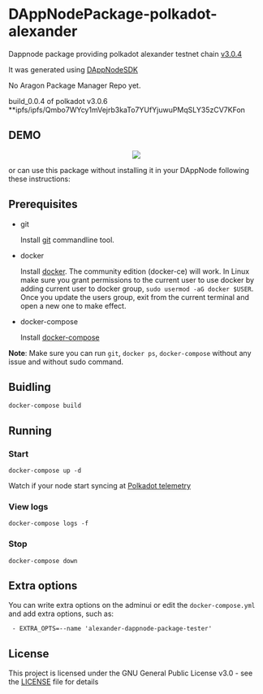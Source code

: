 # DAppNodePackage-polkadot-alexander

Dappnode package providing polkadot alexander testnet chain [v3.0.4](https://github.com/paritytech/polkadot/commit/b28ff9e73e38a84a9638d6a1b489585597a1388d)

It was generated using [DAppNodeSDK](https://github.com/dappnode/DAppNodeSDK)

No Aragon Package Manager Repo yet.

build_0.0.4 of polkadot v3.0.6 **ipfs/ipfs/Qmbo7WYcy1mVejrb3kaTo7YUfYjuwuPMqSLY35zCV7KFon

## DEMO 

<p align="center"><img src="/img/DappNodeAvadoSetup.gif?raw=true"/></p>

or can use this package without installing it in your DAppNode following these instructions:

## Prerequisites

- git

   Install [git](https://git-scm.com/book/en/v2/Getting-Started-Installing-Git) commandline tool.

- docker

   Install [docker](https://docs.docker.com/engine/installation). The community edition (docker-ce) will work. In Linux make sure you grant permissions to the current user to use docker by adding current user to docker group, `sudo usermod -aG docker $USER`. Once you update the users group, exit from the current terminal and open a new one to make effect.

- docker-compose

   Install [docker-compose](https://docs.docker.com/compose/install)
   
**Note**: Make sure you can run `git`, `docker ps`, `docker-compose` without any issue and without sudo command.


## Buidling

`docker-compose build`

## Running

### Start

`docker-compose up -d`

Watch if your node start syncing at [Polkadot telemetry](https://telemetry.polkadot.io/#/Alexander)

### View logs

`docker-compose logs -f`

### Stop

`docker-compose down`

## Extra options

You can write extra options on the adminui or edit the `docker-compose.yml` and add extra options, such as:
```
 - EXTRA_OPTS=--name 'alexander-dappnode-package-tester'
```

## License

This project is licensed under the GNU General Public License v3.0 - see the [LICENSE](LICENSE) file for details

